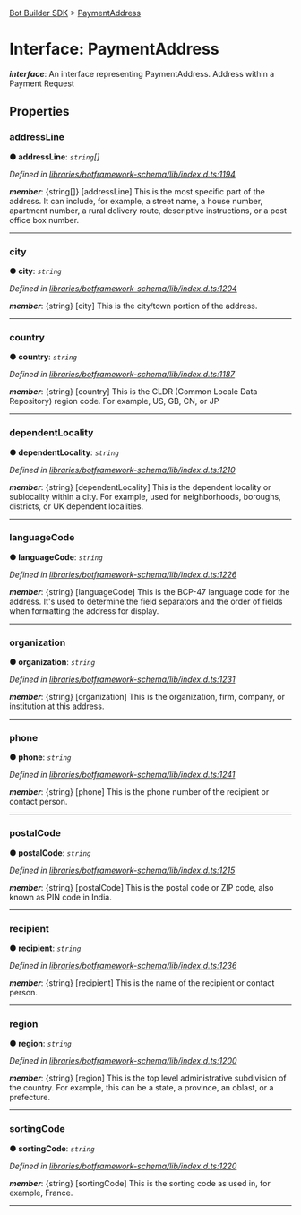 [Bot Builder SDK](../README.md) > [PaymentAddress](../interfaces/botbuilder.paymentaddress.md)



# Interface: PaymentAddress

*__interface__*: An interface representing PaymentAddress. Address within a Payment Request



## Properties
<a id="addressline"></a>

###  addressLine

**●  addressLine**:  *`string`[]* 

*Defined in [libraries/botframework-schema/lib/index.d.ts:1194](https://github.com/Microsoft/botbuilder-js/blob/09ad751/libraries/botframework-schema/lib/index.d.ts#L1194)*


*__member__*: {string[]} [addressLine] This is the most specific part of the address. It can include, for example, a street name, a house number, apartment number, a rural delivery route, descriptive instructions, or a post office box number.





___

<a id="city"></a>

###  city

**●  city**:  *`string`* 

*Defined in [libraries/botframework-schema/lib/index.d.ts:1204](https://github.com/Microsoft/botbuilder-js/blob/09ad751/libraries/botframework-schema/lib/index.d.ts#L1204)*


*__member__*: {string} [city] This is the city/town portion of the address.





___

<a id="country"></a>

###  country

**●  country**:  *`string`* 

*Defined in [libraries/botframework-schema/lib/index.d.ts:1187](https://github.com/Microsoft/botbuilder-js/blob/09ad751/libraries/botframework-schema/lib/index.d.ts#L1187)*


*__member__*: {string} [country] This is the CLDR (Common Locale Data Repository) region code. For example, US, GB, CN, or JP





___

<a id="dependentlocality"></a>

###  dependentLocality

**●  dependentLocality**:  *`string`* 

*Defined in [libraries/botframework-schema/lib/index.d.ts:1210](https://github.com/Microsoft/botbuilder-js/blob/09ad751/libraries/botframework-schema/lib/index.d.ts#L1210)*


*__member__*: {string} [dependentLocality] This is the dependent locality or sublocality within a city. For example, used for neighborhoods, boroughs, districts, or UK dependent localities.





___

<a id="languagecode"></a>

###  languageCode

**●  languageCode**:  *`string`* 

*Defined in [libraries/botframework-schema/lib/index.d.ts:1226](https://github.com/Microsoft/botbuilder-js/blob/09ad751/libraries/botframework-schema/lib/index.d.ts#L1226)*


*__member__*: {string} [languageCode] This is the BCP-47 language code for the address. It's used to determine the field separators and the order of fields when formatting the address for display.





___

<a id="organization"></a>

###  organization

**●  organization**:  *`string`* 

*Defined in [libraries/botframework-schema/lib/index.d.ts:1231](https://github.com/Microsoft/botbuilder-js/blob/09ad751/libraries/botframework-schema/lib/index.d.ts#L1231)*


*__member__*: {string} [organization] This is the organization, firm, company, or institution at this address.





___

<a id="phone"></a>

###  phone

**●  phone**:  *`string`* 

*Defined in [libraries/botframework-schema/lib/index.d.ts:1241](https://github.com/Microsoft/botbuilder-js/blob/09ad751/libraries/botframework-schema/lib/index.d.ts#L1241)*


*__member__*: {string} [phone] This is the phone number of the recipient or contact person.





___

<a id="postalcode"></a>

###  postalCode

**●  postalCode**:  *`string`* 

*Defined in [libraries/botframework-schema/lib/index.d.ts:1215](https://github.com/Microsoft/botbuilder-js/blob/09ad751/libraries/botframework-schema/lib/index.d.ts#L1215)*


*__member__*: {string} [postalCode] This is the postal code or ZIP code, also known as PIN code in India.





___

<a id="recipient"></a>

###  recipient

**●  recipient**:  *`string`* 

*Defined in [libraries/botframework-schema/lib/index.d.ts:1236](https://github.com/Microsoft/botbuilder-js/blob/09ad751/libraries/botframework-schema/lib/index.d.ts#L1236)*


*__member__*: {string} [recipient] This is the name of the recipient or contact person.





___

<a id="region"></a>

###  region

**●  region**:  *`string`* 

*Defined in [libraries/botframework-schema/lib/index.d.ts:1200](https://github.com/Microsoft/botbuilder-js/blob/09ad751/libraries/botframework-schema/lib/index.d.ts#L1200)*


*__member__*: {string} [region] This is the top level administrative subdivision of the country. For example, this can be a state, a province, an oblast, or a prefecture.





___

<a id="sortingcode"></a>

###  sortingCode

**●  sortingCode**:  *`string`* 

*Defined in [libraries/botframework-schema/lib/index.d.ts:1220](https://github.com/Microsoft/botbuilder-js/blob/09ad751/libraries/botframework-schema/lib/index.d.ts#L1220)*


*__member__*: {string} [sortingCode] This is the sorting code as used in, for example, France.





___


